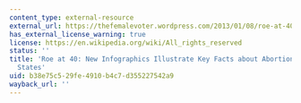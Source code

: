 ```yaml
---
content_type: external-resource
external_url: https://thefemalevoter.wordpress.com/2013/01/08/roe-at-40-new-infographics-illustrate-key-facts-about-abortion-in-the-united-states/
has_external_license_warning: true
license: https://en.wikipedia.org/wiki/All_rights_reserved
status: ''
title: 'Roe at 40: New Infographics Illustrate Key Facts about Abortion in the United
  States'
uid: b38e75c5-29fe-4910-b4c7-d355227542a9
wayback_url: ''
---
```

